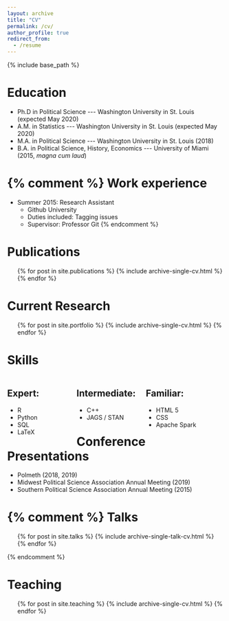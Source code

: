 ```yaml
---
layout: archive
title: "CV"
permalink: /cv/
author_profile: true
redirect_from:
  - /resume
---
```


{% include base_path %}

<style type="text/css" rel="stylesheet">
.row{clear:both}

.column{
    width: 32%;
    float: left;
}
</style>

Education
======
* Ph.D in Political Science --- Washington University in St. Louis (expected May 2020)
* A.M. in Statistics --- Washington University in St. Louis (expected May 2020)
* M.A. in Political Science --- Washington University in St. Louis  (2018)
* B.A. in Political Science, History, Economics --- University of Miami (2015, *magna cum laud*)

{% comment %}
Work experience
======
* Summer 2015: Research Assistant
  * Github University
  * Duties included: Tagging issues
  * Supervisor: Professor Git
{% endcomment %}

Publications
======
  <ul>{% for post in site.publications %}
    {% include archive-single-cv.html %}
  {% endfor %}</ul>

Current Research
======
  <ul>{% for post in site.portfolio %}
    {% include archive-single-cv.html %}
  {% endfor %}</ul>

Skills
======
<div class="row">
    <div class="column">
        <h2>Expert:</h2>
        <ul>
            <li>R</li>
            <li>Python</li>
            <li>SQL</li>
            <li>LaTeX</li>
        </ul>
    </div>
    <div class="column">
        <h2>Intermediate:</h2>
        <ul>
            <li>C++</li>
            <li>JAGS / STAN</li>
        </ul>
    </div>
    <div class="column">
        <h2>Familiar:</h2>
        <ul>
            <li>HTML 5</li>
            <li>CSS</li>
            <li>Apache Spark</li>
        </ul>
    </div>
</div>

Conference Presentations
======
* Polmeth (2018, 2019)
* Midwest Political Science Association Annual Meeting (2019)
* Southern Political Science Association Annual Meeting (2015)

{% comment %}
Talks
======
  <ul>{% for post in site.talks %}
    {% include archive-single-talk-cv.html %}
  {% endfor %}</ul>
{% endcomment %}
  
Teaching
======
  <ul>{% for post in site.teaching %}
    {% include archive-single-cv.html %}
  {% endfor %}</ul>
